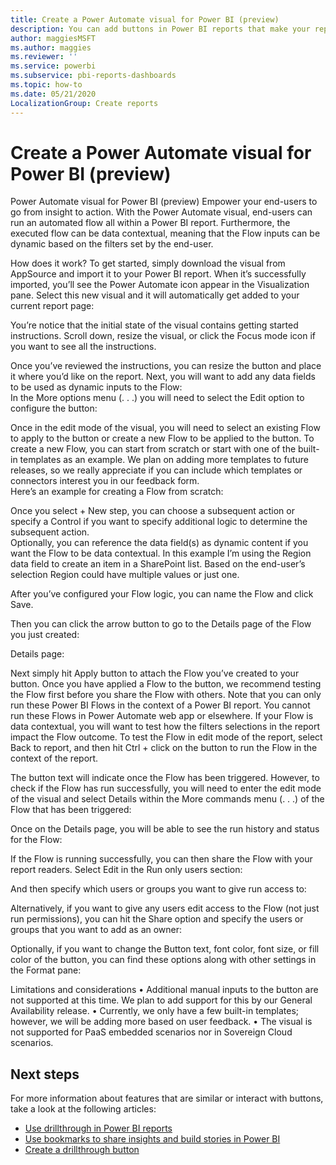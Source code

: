 ```yaml
---
title: Create a Power Automate visual for Power BI (preview)
description: You can add buttons in Power BI reports that make your reports behave like apps, and deepen engagement with users.
author: maggiesMSFT
ms.author: maggies
ms.reviewer: ''
ms.service: powerbi
ms.subservice: pbi-reports-dashboards
ms.topic: how-to
ms.date: 05/21/2020
LocalizationGroup: Create reports
---
```

# Create a Power Automate visual for Power BI (preview)

Power Automate visual for Power BI (preview)
Empower your end-users to go from insight to action. With the Power Automate visual, end-users can run an automated flow all within a Power BI report. Furthermore, the executed flow can be data contextual, meaning that the Flow inputs can be dynamic based on the filters set by the end-user. 

 

How does it work?
To get started, simply download the visual from AppSource and import it to your Power BI report. When it’s successfully imported, you’ll see the Power Automate icon   appear in the Visualization pane. Select this new visual and it will automatically get added to your current report page:
 

You’re notice that the initial state of the visual contains getting started instructions. Scroll down, resize the visual, or click the Focus mode icon   if you want to see all the instructions.
 
Once you’ve reviewed the instructions, you can resize the button and place it where you’d like on the report. 
Next, you will want to add any data fields to be used as dynamic inputs to the Flow:  
In the More options menu (. . .) you will need to select the Edit option   to configure the button:
 
Once in the edit mode of the visual, you will need to select an existing Flow to apply to the button or create a new Flow to be applied to the button. 
 To create a new Flow, you can start from scratch   or start with one of the built-in templates as an example. We plan on adding more templates to future releases, so we really appreciate if you can include which templates or connectors interest you in our feedback form.  
Here’s an example for creating a Flow from scratch: 
 
Once you select + New step, you can choose a subsequent action or specify a Control if you want to specify additional logic to determine the subsequent action.  
Optionally, you can reference the data field(s) as dynamic content if you want the Flow to be data contextual. In this example I’m using the Region data field to create an item in a SharePoint list. Based on the end-user’s selection Region could have multiple values or just one.
 
After you’ve configured your Flow logic, you can name the Flow and click Save. 
 
Then you can click the arrow button to go to the Details page of the Flow you just created:
 
Details page: 
 
Next simply hit Apply button    to attach the Flow you’ve created to your button. 
Once you have applied a Flow to the button, we recommend testing the Flow first before you share the Flow with others. Note that you can only run these Power BI Flows in the context of a Power BI report. You cannot run these Flows in Power Automate web app or elsewhere.
If your Flow is data contextual, you will want to test how the filters selections in the report impact the Flow outcome.
To test the Flow in edit mode of the report, select Back to report, and then hit Ctrl + click on the button to run the Flow in the context of the report. 
 
The button text will indicate once the Flow has been triggered. However, to check if the Flow has run successfully, you will need to enter the edit mode of the visual and select Details within the More commands menu (. . .) of the Flow that has been triggered:
 
Once on the Details page, you will be able to see the run history and status for the Flow: 
 
If the Flow is running successfully, you can then share the Flow with your report readers. Select Edit in the Run only users section:
  
And then specify which users or groups you want to give run access to: 
 

Alternatively, if you want to give any users edit access to the Flow (not just run permissions), you can hit the Share option   and specify the users or groups that you want to add as an owner:
 

Optionally, if you want to change the Button text, font color, font size, or fill color of the button, you can find these options along with other settings in the Format pane: 
 
 Limitations and considerations
•	Additional manual inputs to the button are not supported at this time. We plan to add support for this by our General Availability release.
•	Currently, we only have a few built-in templates; however, we will be adding more based on user feedback.
•	The visual is not supported for PaaS embedded scenarios nor in Sovereign Cloud scenarios. 


## Next steps
For more information about features that are similar or interact with buttons, take a look at the following articles:

* [Use drillthrough in Power BI reports](desktop-drillthrough.md)
* [Use bookmarks to share insights and build stories in Power BI](desktop-bookmarks.md)
* [Create a drillthrough button](desktop-drill-through-buttons.md)

